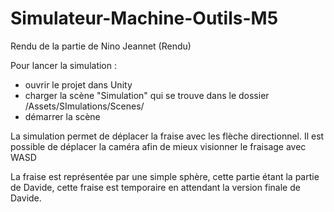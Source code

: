 # Simulateur-Machine-Outils-M5
Rendu de la partie de Nino Jeannet (Rendu)

Pour lancer la simulation :
* ouvrir le projet dans Unity
* charger la scène "Simulation" qui se trouve dans le dossier /Assets/SImulations/Scenes/
* démarrer la scène

La simulation permet de déplacer la fraise avec les flèche directionnel.
Il est possible de déplacer la caméra afin de mieux visionner le fraisage avec WASD

La fraise est représentée par une simple sphère, cette partie étant la partie de Davide, cette fraise est temporaire en attendant la version finale de Davide.
